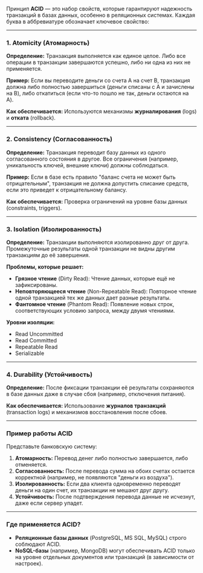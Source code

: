 Принцип **ACID** — это набор свойств, которые гарантируют надежность транзакций в базах данных, особенно в реляционных системах. Каждая буква в аббревиатуре обозначает ключевое свойство:

---

### 1. **Atomicity (Атомарность)**
**Определение:** Транзакция выполняется как единое целое. Либо все операции в транзакции завершаются успешно, либо ни одна из них не применяется.

**Пример:**
Если вы переводите деньги со счета A на счет B, транзакция должна либо полностью завершиться (деньги списаны с A и зачислены на B), либо откатиться (если что-то пошло не так, деньги остаются на A).

**Как обеспечивается:**
Используются механизмы **журналирования** (logs) и **отката** (rollback).

---

### 2. **Consistency (Согласованность)**
**Определение:** Транзакция переводит базу данных из одного согласованного состояния в другое. Все ограничения (например, уникальность ключей, внешние ключи) должны соблюдаться.

**Пример:**
Если в базе есть правило "баланс счета не может быть отрицательным", транзакция не должна допустить списание средств, если это приведет к отрицательному балансу.

**Как обеспечивается:**
Проверка ограничений на уровне базы данных (constraints, triggers).

---

### 3. **Isolation (Изолированность)**
**Определение:** Транзакции выполняются изолированно друг от друга. Промежуточные результаты одной транзакции не видны другим транзакциям до её завершения.

**Проблемы, которые решает:**
- **Грязное чтение** (Dirty Read): Чтение данных, которые ещё не зафиксированы.
- **Неповторяющееся чтение** (Non-Repeatable Read): Повторное чтение одной транзакцией тех же данных дает разные результаты.
- **Фантомное чтение** (Phantom Read): Появление новых строк, соответствующих условию запроса, между двумя чтениями.

**Уровни изоляции:**
- Read Uncommitted
- Read Committed
- Repeatable Read
- Serializable

---

### 4. **Durability (Устойчивость)**
**Определение:** После фиксации транзакции её результаты сохраняются в базе данных даже в случае сбоя (например, отключения питания).

**Как обеспечивается:**
Использование **журналов транзакций** (transaction logs) и механизмов восстановления после сбоев.

---

### Пример работы ACID
Представьте банковскую систему:
1. **Атомарность:** Перевод денег либо полностью завершается, либо отменяется.
2. **Согласованность:** После перевода сумма на обоих счетах остается корректной (например, не появляются "деньги из воздуха").
3. **Изолированность:** Если два клиента одновременно переводят деньги на один счет, их транзакции не мешают друг другу.
4. **Устойчивость:** После подтверждения перевода данные не исчезнут, даже если сервер упадет.

---

### Где применяется ACID?
- **Реляционные базы данных** (PostgreSQL, MS SQL, MySQL) строго соблюдают ACID.
- **NoSQL-базы** (например, MongoDB) могут обеспечивать ACID только на уровне отдельных документов или транзакций (в зависимости от настроек).
